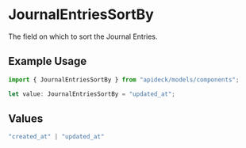 # JournalEntriesSortBy

The field on which to sort the Journal Entries.

## Example Usage

```typescript
import { JournalEntriesSortBy } from "apideck/models/components";

let value: JournalEntriesSortBy = "updated_at";
```

## Values

```typescript
"created_at" | "updated_at"
```